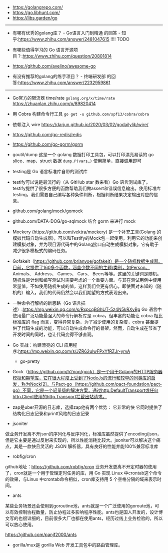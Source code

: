 + https://golangrepo.com/
+ https://go.libhunt.com/
+ https://libs.garden/go

---

+ 有哪有优秀的golang库？ - Go语言入门到精通 的回答 - 知乎:<https://www.zhihu.com/answer/2481047615> !!!! TODO
+ 有哪些值得学习的 Go 语言开源项目？:<https://www.zhihu.com/question/20801814>
+ https://github.com/avelino/awesome-go

+ 有没有推荐的golang的练手项目？ - 终端研发部 的回答:<https://www.zhihu.com/answer/2232959861>

---

+ Go官方的限流器 time/rate
`golang.org/x/time/rate`
<https://zhuanlan.zhihu.com/p/89820414>

+ 用 Cobra 构建命令行工具
`go get -u github.com/spf13/cobra/cobra`

+ 依赖注入 wire
<https://darjun.github.io/2020/03/02/godailylib/wire/>

+ https://github.com/go-redis/redis
+ https://github.com/go-gorm/gorm

+ goutil/dump
这是一个 golang 数据打印工具包，可以打印漂亮易读的 go slice、map、struct 数据
`dump.P(vars…)` 使用简单，直接调用即可

+ testing是 Go 语言标准库自带的测试库
+ testify可以说是最流行的（从 GitHub star 数来看）Go 语言测试库了。testify提供了很多方便的函数帮助我们做assert和错误信息输出。使用标准库testing，我们需要自己编写各种条件判断，根据判断结果决定输出对应的信息。

+ github.com/golang/mock/gomock
+ github.com/DATA-DOG/go-sqlmock 结合 gorm 来进行 mock

+ Mockery (https://github.com/vektra/mockery) 是一个补充工具(Golang 的模拟代码自动生成器)，可以和Testify的Mock包一起使用，利用它的功能来创建模拟对象，并为项目源代码中的Golang接口自动生成模拟对象。它有助于减少很多模板式的编码任务。

+ Gofakeit（https://github.com/brianvoe/gofakeit）是一个随机数据生成器。目前，它提供了160多个函数，涵盖少数不同的主题/类别，如Person、 Animals、 Address、 Games、 Cars、 Beers等等。这里的关键词是随机。随机性是计划和编写测试时需要考虑的一个重要方面。与其在测试用例中使用常量值，不如使用随机生成的值，这样我们会更有信心，即使面对未知的（随机的）输入，我们的代码仍然会以我们期望的方式表现出来。

+ 一种命令行解析的新思路（Go 语言描述）:<https://mp.weixin.qq.com/s/RxpcqBGhUT-5z4N5kRXvBg>
Go 语言中使用最广泛功能最强大的命令行解析库是 cobra，但丰富的功能让 cobra 相比标准库的 flag 而言，变得异常复杂，为了减少使用的复杂度，cobra 甚至提供了代码生成的功能，可以自动生成命令行的骨架。然而，自动生成在节省了开发时间的同时，也让代码变得不够直观。
+ Go 实战：构建漂亮的 CLI 应用程序:<https://mp.weixin.qq.com/s/JZR62ulwFPxYfRZJr-yrvA>
    - go-pretty

+ Gock（https://github.com/h2non/gock）是一个用于Golang的HTTP服务器模拟和期望库，它在很大程度上受到了NodeJs的流行和较早的同类库的启发，称为Nock[2]。与Pact-go（https://github.com/pact-foundation/pact-go）不同，它是一个轻量级的解决方案，通过http.DefaultTransport或任何http.Client使用的http.Transport拦截出站请求。

+ zap是uber开源的日志库，选择zap他有两个优势：
它非常的快
它同时提供了结构化日志记录和printf风格的日志记录

+ jsoniter

做业务开发离不开json的序列化与反序列化，标准库虽然提供了encoding/json，但是它主要是通过反射来实现的，所以性能消耗比较大。jsoniter可以解决这个痛点，其是一款快且灵活的 JSON 解析器，具有良好的性能并能100%兼容标准库

+ robfig/cron

github地址：https://github.com/robfig/cron
业务开发更离不开定时器的使用了，cron就是一个用于管理定时任务的库，用 Go 实现 Linux 中crontab这个命令的效果，与Linux 中crontab命令相似，cron库支持用 5 个空格分隔的域来表示时间。

+ ants

某些业务场景还会使用到goroutine池，ants就是一个广泛使用的goroute池，可以有效控制协程数量，防止协程过多影响程序性能。ants也是国人开发的，设计博文写的也很详细的，目前很多大厂也都在使用ants，经历过线上业务检验的，所以可以放心使用。

https://github.com/panjf2000/ants

+ gorilla/mux是 gorilla Web 开发工具包中的路由管理库。

